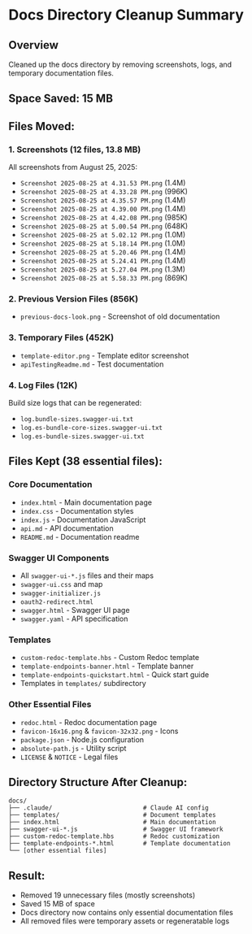 # Docs Directory Cleanup Summary

## Overview
Cleaned up the docs directory by removing screenshots, logs, and temporary documentation files.

## Space Saved: 15 MB

## Files Moved:

### 1. **Screenshots** (12 files, 13.8 MB)
All screenshots from August 25, 2025:
- `Screenshot 2025-08-25 at 4.31.53 PM.png` (1.4M)
- `Screenshot 2025-08-25 at 4.33.28 PM.png` (996K)
- `Screenshot 2025-08-25 at 4.35.57 PM.png` (1.4M)
- `Screenshot 2025-08-25 at 4.39.00 PM.png` (1.4M)
- `Screenshot 2025-08-25 at 4.42.08 PM.png` (985K)
- `Screenshot 2025-08-25 at 5.00.54 PM.png` (648K)
- `Screenshot 2025-08-25 at 5.02.12 PM.png` (1.0M)
- `Screenshot 2025-08-25 at 5.18.14 PM.png` (1.0M)
- `Screenshot 2025-08-25 at 5.20.46 PM.png` (1.4M)
- `Screenshot 2025-08-25 at 5.24.41 PM.png` (1.4M)
- `Screenshot 2025-08-25 at 5.27.04 PM.png` (1.3M)
- `Screenshot 2025-08-25 at 5.58.33 PM.png` (869K)

### 2. **Previous Version Files** (856K)
- `previous-docs-look.png` - Screenshot of old documentation

### 3. **Temporary Files** (452K)
- `template-editor.png` - Template editor screenshot
- `apiTestingReadme.md` - Test documentation

### 4. **Log Files** (12K)
Build size logs that can be regenerated:
- `log.bundle-sizes.swagger-ui.txt`
- `log.es-bundle-core-sizes.swagger-ui.txt`
- `log.es-bundle-sizes.swagger-ui.txt`

## Files Kept (38 essential files):

### Core Documentation
- `index.html` - Main documentation page
- `index.css` - Documentation styles
- `index.js` - Documentation JavaScript
- `api.md` - API documentation
- `README.md` - Documentation readme

### Swagger UI Components
- All `swagger-ui-*.js` files and their maps
- `swagger-ui.css` and map
- `swagger-initializer.js`
- `oauth2-redirect.html`
- `swagger.html` - Swagger UI page
- `swagger.yaml` - API specification

### Templates
- `custom-redoc-template.hbs` - Custom Redoc template
- `template-endpoints-banner.html` - Template banner
- `template-endpoints-quickstart.html` - Quick start guide
- Templates in `templates/` subdirectory

### Other Essential Files
- `redoc.html` - Redoc documentation page
- `favicon-16x16.png` & `favicon-32x32.png` - Icons
- `package.json` - Node.js configuration
- `absolute-path.js` - Utility script
- `LICENSE` & `NOTICE` - Legal files

## Directory Structure After Cleanup:
```
docs/
├── .claude/                         # Claude AI config
├── templates/                       # Document templates
├── index.html                       # Main documentation
├── swagger-ui-*.js                  # Swagger UI framework
├── custom-redoc-template.hbs        # Redoc customization
├── template-endpoints-*.html        # Template documentation
└── [other essential files]
```

## Result:
- Removed 19 unnecessary files (mostly screenshots)
- Saved 15 MB of space
- Docs directory now contains only essential documentation files
- All removed files were temporary assets or regeneratable logs